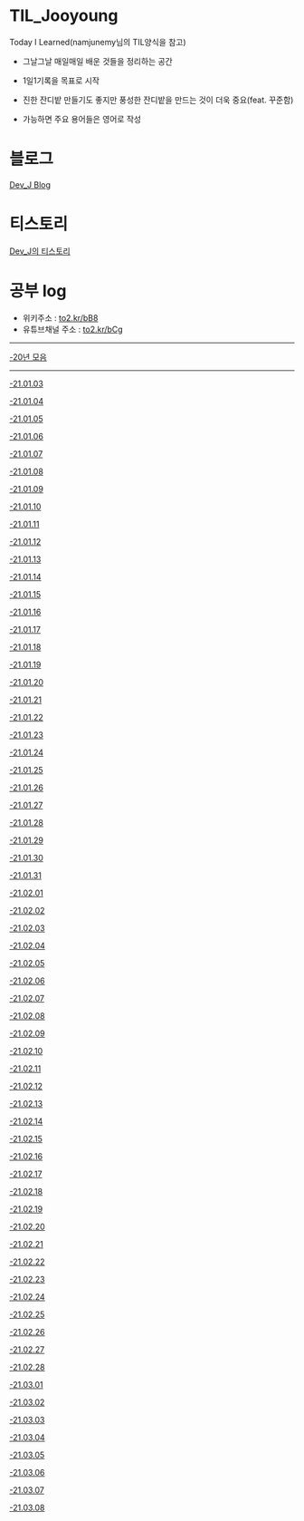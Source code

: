 # TIL_Jooyoung
Today I Learned(namjunemy님의 TIL양식을 참고)

- 그날그날 매일매일 배운 것들을 정리하는 공간

- 1일1기록을 목표로 시작

- 진한 잔디밭 만들기도 좋지만 풍성한 잔디밭을 만드는 것이 더욱 중요(feat. 꾸준함)

- 가능하면 주요 용어들은 영어로 작성
# 블로그
[Dev_J Blog](https://blog.devj.me/)

# 티스토리
[Dev_J의 티스토리](https://cjy324.tistory.com/)

# 공부 log
- 위키주소 : [to2.kr/bB8](https://to2.kr/bB8)
- 유튜브채널 주소 : [to2.kr/bCg](https://to2.kr/bCg)

<hr>

[-20년 모음](https://github.com/cjy324/TIL_Jooyoung/wiki/%EA%B3%B5%EB%B6%80log(20%EB%85%84-%EB%AA%A8%EC%9D%8C))
<hr>

[-21.01.03](https://github.com/cjy324/TIL_Jooyoung/blob/main/21.01.03)

[-21.01.04](https://github.com/cjy324/TIL_Jooyoung/blob/main/21.01.04)

[-21.01.05](https://github.com/cjy324/TIL_Jooyoung/blob/main/21.01.05)

[-21.01.06](https://github.com/cjy324/TIL_Jooyoung/blob/main/21.01.06)

[-21.01.07](https://github.com/cjy324/TIL_Jooyoung/blob/main/21.01.07)

[-21.01.08](https://github.com/cjy324/TIL_Jooyoung/blob/main/21.01.08)

[-21.01.09](https://github.com/cjy324/TIL_Jooyoung/blob/main/21.01.09)

[-21.01.10](https://github.com/cjy324/TIL_Jooyoung/blob/main/21.01.10)

[-21.01.11](https://github.com/cjy324/TIL_Jooyoung/blob/main/21.01.11)

[-21.01.12](https://github.com/cjy324/TIL_Jooyoung/blob/main/21.01.12)

[-21.01.13](https://github.com/cjy324/TIL_Jooyoung/blob/main/21.01.13)

[-21.01.14](https://github.com/cjy324/TIL_Jooyoung/blob/main/21.01.14)

[-21.01.15](https://github.com/cjy324/TIL_Jooyoung/blob/main/21.01.15)

[-21.01.16](https://github.com/cjy324/TIL_Jooyoung/blob/main/21.01.16)

[-21.01.17](https://github.com/cjy324/TIL_Jooyoung/blob/main/21.01.17)

[-21.01.18](https://github.com/cjy324/TIL_Jooyoung/blob/main/21.01.18)

[-21.01.19](https://github.com/cjy324/TIL_Jooyoung/blob/main/21.01.19)

[-21.01.20](https://github.com/cjy324/TIL_Jooyoung/blob/main/21.01.20)

[-21.01.21](https://github.com/cjy324/TIL_Jooyoung/blob/main/21.01.21)

[-21.01.22](https://github.com/cjy324/TIL_Jooyoung/blob/main/21.01.22)

[-21.01.23](https://github.com/cjy324/TIL_Jooyoung/blob/main/21.01.23)

[-21.01.24](https://github.com/cjy324/TIL_Jooyoung/blob/main/21.01.24)

[-21.01.25](https://github.com/cjy324/TIL_Jooyoung/blob/main/21.01.25)

[-21.01.26](https://github.com/cjy324/TIL_Jooyoung/blob/main/21.01.26)

[-21.01.27](https://github.com/cjy324/TIL_Jooyoung/blob/main/21.01.27)

[-21.01.28](https://github.com/cjy324/TIL_Jooyoung/blob/main/21.01.28)

[-21.01.29](https://github.com/cjy324/TIL_Jooyoung/blob/main/21.01.29)

[-21.01.30](https://github.com/cjy324/TIL_Jooyoung/blob/main/21.01.30)

[-21.01.31](https://github.com/cjy324/TIL_Jooyoung/blob/main/21.01.31)

[-21.02.01](https://github.com/cjy324/TIL_Jooyoung/blob/main/21.02.01)

[-21.02.02](https://github.com/cjy324/TIL_Jooyoung/blob/main/21.02.02)

[-21.02.03](https://github.com/cjy324/TIL_Jooyoung/blob/main/21.02.03)

[-21.02.04](https://github.com/cjy324/TIL_Jooyoung/blob/main/21.02.04)

[-21.02.05](https://github.com/cjy324/TIL_Jooyoung/blob/main/21.02.05)

[-21.02.06](https://github.com/cjy324/TIL_Jooyoung/blob/main/21.02.06)

[-21.02.07](https://github.com/cjy324/TIL_Jooyoung/blob/main/21.02.07)

[-21.02.08](https://github.com/cjy324/TIL_Jooyoung/blob/main/21.02.08)

[-21.02.09](https://github.com/cjy324/TIL_Jooyoung/blob/main/21.02.09)

[-21.02.10](https://github.com/cjy324/TIL_Jooyoung/blob/main/21.02.10)

[-21.02.11](https://github.com/cjy324/TIL_Jooyoung/blob/main/21.02.11)

[-21.02.12](https://github.com/cjy324/TIL_Jooyoung/blob/main/21.02.12)

[-21.02.13](https://github.com/cjy324/TIL_Jooyoung/blob/main/21.02.13)

[-21.02.14](https://github.com/cjy324/TIL_Jooyoung/blob/main/21.02.14)

[-21.02.15](https://github.com/cjy324/TIL_Jooyoung/blob/main/21.02.15)

[-21.02.16](https://github.com/cjy324/TIL_Jooyoung/blob/main/21.02.16)

[-21.02.17](https://github.com/cjy324/TIL_Jooyoung/blob/main/21.02.17)

[-21.02.18](https://github.com/cjy324/TIL_Jooyoung/blob/main/21.02.18)

[-21.02.19](https://github.com/cjy324/TIL_Jooyoung/blob/main/21.02.19)

[-21.02.20](https://github.com/cjy324/TIL_Jooyoung/blob/main/21.02.20)

[-21.02.21](https://github.com/cjy324/TIL_Jooyoung/blob/main/21.02.21)

[-21.02.22](https://github.com/cjy324/TIL_Jooyoung/blob/main/21.02.22)

[-21.02.23](https://github.com/cjy324/TIL_Jooyoung/blob/main/21.02.23)

[-21.02.24](https://github.com/cjy324/TIL_Jooyoung/blob/main/21.02.24)

[-21.02.25](https://github.com/cjy324/TIL_Jooyoung/blob/main/21.02.25)

[-21.02.26](https://github.com/cjy324/TIL_Jooyoung/blob/main/21.02.26)

[-21.02.27](https://github.com/cjy324/TIL_Jooyoung/blob/main/21.02.27)

[-21.02.28](https://github.com/cjy324/TIL_Jooyoung/blob/main/21.02.28)

[-21.03.01](https://github.com/cjy324/TIL_Jooyoung/blob/main/21.03.01)

[-21.03.02](https://github.com/cjy324/TIL_Jooyoung/blob/main/21.03.02)

[-21.03.03](https://github.com/cjy324/TIL_Jooyoung/blob/main/21.03.03)

[-21.03.04](https://github.com/cjy324/TIL_Jooyoung/blob/main/21.03.04)

[-21.03.05](https://github.com/cjy324/TIL_Jooyoung/blob/main/21.03.05)

[-21.03.06](https://github.com/cjy324/TIL_Jooyoung/blob/main/21.03.06)

[-21.03.07](https://github.com/cjy324/TIL_Jooyoung/blob/main/21.03.07)

[-21.03.08](https://github.com/cjy324/TIL_Jooyoung/blob/main/21.03.08)

